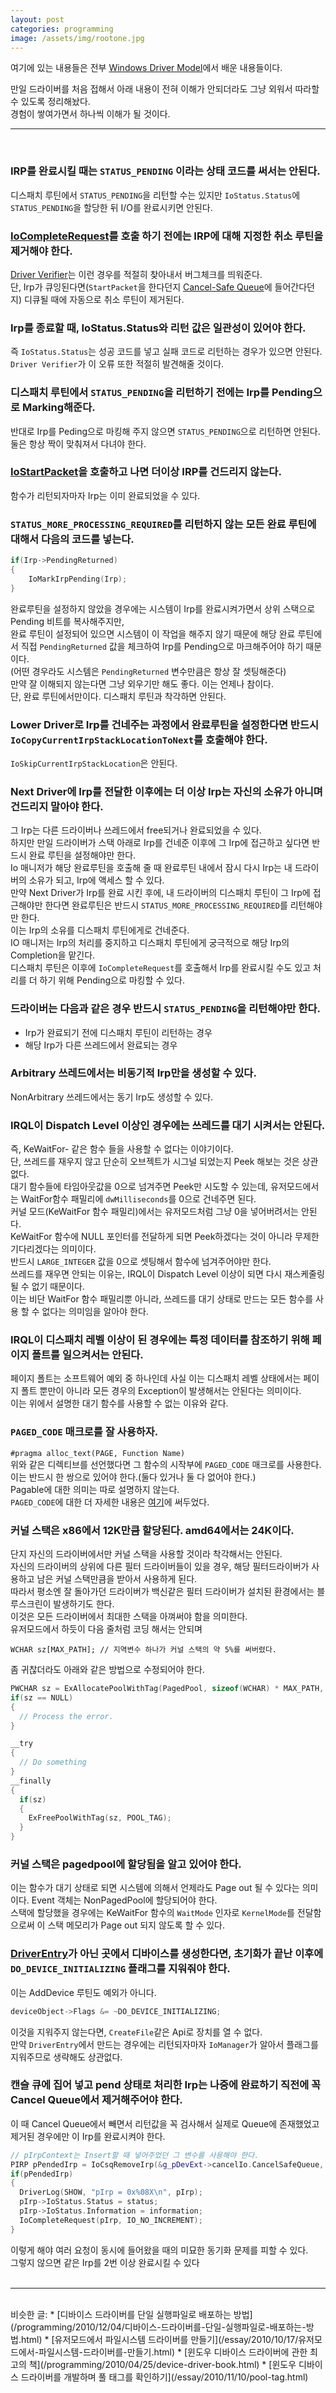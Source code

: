 ```yaml
---
layout: post
categories: programming
image: /assets/img/rootone.jpg
---
```

여기에 있는 내용들은 전부 [Windows Driver Model](https://www.benjaminlog.com/entry/Programming-The-Microsoft-Windows-Driver-Model-2E)에서 배운 내용들이다.

만일 드라이버를 처음 접해서 아래 내용이 전혀 이해가 안되더라도 그냥 외워서 따라할 수 있도록 정리해놨다.  
경험이 쌓여가면서 하나씩 이해가 될 것이다.

---
<br>

### IRP를 완료시킬 때는 `STATUS_PENDING` 이라는 상태 코드를 써서는 안된다.  
디스패치 루틴에서 `STATUS_PENDING`을 리턴할 수는 있지만 `IoStatus.Status`에 `STATUS_PENDING`을 할당한 뒤 I/O를 완료시키면 안된다.

### [IoCompleteRequest](https://docs.microsoft.com/en-us/windows-hardware/drivers/ddi/wdm/nf-wdm-iocompleterequest)를 호출 하기 전에는 IRP에 대해 지정한 취소 루틴을 제거해야 한다.  
[Driver Verifier](https://docs.microsoft.com/en-us/windows-hardware/drivers/devtest/driver-verifier)는 이런 경우를 적절히 찾아내서 버그체크를 띄워준다.  
단, Irp가 큐잉된다면(`StartPacket`을 한다던지 [Cancel-Safe Queue](https://docs.microsoft.com/en-us/windows-hardware/drivers/kernel/cancel-safe-irp-queues)에 들어간다던지) 디큐될 때에 자동으로 취소 루틴이 제거된다.

### Irp를 종료할 때, IoStatus.Status와 리턴 값은 일관성이 있어야 한다.
즉 `IoStatus.Status`는 성공 코드를 넣고 실패 코드로 리턴하는 경우가 있으면 안된다.  
`Driver Verifier`가 이 오류 또한 적절히 발견해줄 것이다.

### 디스패치 루틴에서 `STATUS_PENDING`을 리턴하기 전에는 Irp를 Pending으로 Marking해준다. 
반대로 Irp를 Peding으로 마킹해 주지 않으면 `STATUS_PENDING`으로 리턴하면 안된다.  
둘은 항상 짝이 맞춰져서 다녀야 한다.

### [IoStartPacket](https://docs.microsoft.com/en-us/windows-hardware/drivers/ddi/ntifs/nf-ntifs-iostartpacket)을 호출하고 나면 더이상 IRP를 건드리지 않는다.  
함수가 리턴되자마자 Irp는 이미 완료되었을 수 있다.

### `STATUS_MORE_PROCESSING_REQUIRED`를 리턴하지 않는 모든 완료 루틴에 대해서 다음의 코드를 넣는다.
```c++
if(Irp->PendingReturned)
{
    IoMarkIrpPending(Irp);
}
```
완료루틴을 설정하지 않았을 경우에는 시스템이 Irp를 완료시켜가면서 상위 스택으로 Pending 비트를 복사해주지만,  
완료 루틴이 설정되어 있으면 시스템이 이 작업을 해주지 않기 때문에 해당 완료 루틴에서 직접 `PendingReturned` 값을 체크하여 Irp를 Pending으로 마크해주어야 하기 때문이다.  
(어떤 경우라도 시스템은 `PendingReturned` 변수만큼은 항상 잘 셋팅해준다)  
만약 잘 이해되지 않는다면 그냥 외우기만 해도 좋다. 이는 언제나 참이다.  
단, 완료 루틴에서만이다. 디스패치 루틴과 착각하면 안된다.

### Lower Driver로 Irp를 건네주는 과정에서 완료루틴을 설정한다면 반드시 `IoCopyCurrentIrpStackLocationToNext`를 호출해야 한다.
`IoSkipCurrentIrpStackLocation`은 안된다.

### Next Driver에 Irp를 전달한 이후에는 더 이상 Irp는 자신의 소유가 아니며 건드리지 말아야 한다.  
그 Irp는 다른 드라이버나 쓰레드에서 free되거나 완료되었을 수 있다.  
하지만 만일 드라이버가 스택 아래로 Irp를 건네준 이후에 그 Irp에 접근하고 싶다면 반드시 완료 루틴을 설정해야만 한다.  
Io 매니저가 해당 완료루틴을 호출해 줄 때 완료루틴 내에서 잠시 다시 Irp는 내 드라이버의 소유가 되고, Irp에 액세스 할 수 있다.  
만약 Next Driver가 Irp를 완료 시킨 후에, 내 드라이버의 디스패치 루틴이 그 Irp에 접근해야만 한다면 완료루틴은 반드시 `STATUS_MORE_PROCESSING_REQUIRED`를 리턴해야만 한다.  
이는 Irp의 소유를 디스패치 루틴에게로 건네준다.  
IO 매니저는 Irp의 처리를 중지하고 디스패치 루틴에게 궁극적으로 해당 Irp의 Completion을 맡긴다.  
디스패치 루틴은 이후에 `IoCompleteRequest`를 호출해서 Irp를 완료시킬 수도 있고 처리를 더 하기 위해 Pending으로 마킹할 수 있다.

### 드라이버는 다음과 같은 경우 반드시 `STATUS_PENDING`을 리턴해야만 한다.
* Irp가 완료되기 전에 디스패치 루틴이 리턴하는 경우
* 해당 Irp가 다른 쓰레드에서 완료되는 경우

### Arbitrary 쓰레드에서는 비동기적 Irp만을 생성할 수 있다.  
NonArbitrary 쓰레드에서는 동기 Irp도 생성할 수 있다.

### IRQL이 Dispatch Level 이상인 경우에는 쓰레드를 대기 시켜서는 안된다.  
즉, KeWaitFor- 같은 함수 들을 사용할 수 없다는 이야기이다.  
단, 쓰레드를 재우지 않고 단순히 오브젝트가 시그널 되었는지 Peek 해보는 것은 상관없다.  
대기 함수들에 타임아웃값을 0으로 넘겨주면 Peek만 시도할 수 있는데, 유저모드에서는 WaitFor함수 패밀리에 `dwMilliseconds`를 0으로 건네주면 된다.  
커널 모드(KeWaitFor 함수 패밀리)에서는 유저모드처럼 그냥 0을 넣어버려서는 안된다.  
KeWaitFor 함수에 NULL 포인터를 전달하게 되면 Peek하겠다는 것이 아니라 무제한 기다리겠다는 의미이다.  
반드시 `LARGE_INTEGER` 값을 0으로 셋팅해서 함수에 넘겨주어야만 한다.  
쓰레드를 재우면 안되는 이유는, IRQL이 Dispatch Level 이상이 되면 다시 재스케줄링 될 수 없기 때문이다.  
이는 비단 WaitFor 함수 패밀리뿐 아니라, 쓰레드를 대기 상태로 만드는 모든 함수를 사용 할 수 없다는 의미임을 알아야 한다.

### IRQL이 디스패치 레벨 이상이 된 경우에는 특정 데이터를 참조하기 위해 페이지 폴트를 일으켜서는 안된다.
페이지 폴트는 소프트웨어 예외 중 하나인데 사실 이는 디스패치 레벨 상태에서는 페이지 폴트 뿐만이 아니라 모든 경우의 Exception이 발생해서는 안된다는 의미이다.  
이는 위에서 설명한 대기 함수를 사용할 수 없는 이유와 같다.

### `PAGED_CODE` 매크로를 잘 사용하자.
`#pragma alloc_text(PAGE, Function Name)`  
위와 같은 디렉티브를 선언했다면 그 함수의 시작부에 `PAGED_CODE` 매크로를 사용한다.  
이는 반드시 한 쌍으로 있어야 한다.(둘다 있거나 둘 다 없어야 한다.)  
Pagable에 대한 의미는 따로 설명하지 않는다.  
`PAGED_CODE`에 대한 더 자세한 내용은 [여기](/essay/2011/02/27/PAGED_CODE-%EB%A7%A4%ED%81%AC%EB%A1%9C.html)에 써두었다.

### 커널 스택은 x86에서 12K만큼 할당된다. amd64에서는 24K이다.
단지 자신의 드라이버에서만 커널 스택을 사용할 것이라 착각해서는 안된다.  
자신의 드라이버의 상위에 다른 필터 드라이버들이 있을 경우, 해당 필터드라이버가 사용하고 남은 커널 스택만큼을 받아서 사용하게 된다.  
따라서 평소엔 잘 돌아가던 드라이버가 백신같은 필터 드라이버가 설치된 환경에서는 블루스크린이 발생하기도 한다.  
이것은 모든 드라이버에서 최대한 스택을 아껴써야 함을 의미한다.  
유저모드에서 하듯이 다음 줄처럼 코딩 해서는 안되며

`WCHAR sz[MAX_PATH]; // 지역변수 하나가 커널 스택의 약 5%를 써버렸다.`

좀 귀찮더라도 아래와 같은 방법으로 수정되어야 한다.
```c++
PWCHAR sz = ExAllocatePoolWithTag(PagedPool, sizeof(WCHAR) * MAX_PATH, POOL_TAG);
if(sz == NULL)
{
  // Process the error.
}

__try
{
  // Do something
}
__finally
{
  if(sz)
  {
    ExFreePoolWithTag(sz, POOL_TAG);
  }
}
```

### 커널 스택은 pagedpool에 할당됨을 알고 있어야 한다.  
이는 함수가 대기 상태로 되면 시스템에 의해서 언제라도 Page out 될 수 있다는 의미이다.
Event 객체는 NonPagedPool에 할당되어야 한다.  
스택에 할당했을 경우에는 KeWaitFor 함수의 `WaitMode` 인자로 `KernelMode`를 전달함으로써 이 스택 메모리가 Page out 되지 않도록 할 수 있다.

### [DriverEntry](https://docs.microsoft.com/en-us/windows-hardware/drivers/wdf/driverentry-for-kmdf-drivers)가 아닌 곳에서 디바이스를 생성한다면, 초기화가 끝난 이후에 `DO_DEVICE_INITIALIZING` 플래그를 지워줘야 한다.
이는 AddDevice 루틴도 예외가 아니다.  
```c++
deviceObject->Flags &= ~DO_DEVICE_INITIALIZING;
```

이것을 지워주지 않는다면, `CreateFile`같은 Api로 장치를 열 수 없다.  
만약 `DriverEntry`에서 만드는 경우에는 리턴되자마자 `IoManager`가 알아서 플래그를 지워주므로 생략해도 상관없다.

### 캔슬 큐에 집어 넣고 pend 상태로 처리한 Irp는 나중에 완료하기 직전에 꼭 Cancel Queue에서 제거해주어야 한다.
이 때 Cancel Queue에서 빼면서 리턴값을 꼭 검사해서 실제로 Queue에 존재했었고 제거된 경우에만 이 Irp를 완료시켜야 한다.
```c++
// pIrpContext는 Insert할 때 넣어주었던 그 변수를 사용해야 한다.
PIRP pPendedIrp = IoCsqRemoveIrp(&g_pDevExt->cancelIo.CancelSafeQueue, pIrpContext);
if(pPendedIrp)
{
  DriverLog(SHOW, "pIrp = 0x%08X\n", pIrp);
  pIrp->IoStatus.Status = status;
  pIrp->IoStatus.Information = information;
  IoCompleteRequest(pIrp, IO_NO_INCREMENT);
}
```
이렇게 해야 여러 요청이 동시에 들어왔을 때의 미묘한 동기화 문제를 피할 수 있다.  
그렇지 않으면 같은 Irp를 2번 이상 완료시킬 수 있다
<br>
<br>

---

<br>
비슷한 글:
* [디바이스 드라이버를 단일 실행파일로 배포하는 방법](/programming/2010/12/04/디바이스-드라이버를-단일-실행파일로-배포하는-방법.html)
* [유저모드에서 파일시스템 드라이버를 만들기](/essay/2010/10/17/유저모드에서-파일시스템-드라이버를-만들기.html)
* [윈도우 디바이스 드라이버에 관한 최고의 책](/programming/2010/04/25/device-driver-book.html)
* [윈도우 디바이스 드라이버를 개발하며 풀 태그를 확인하기](/essay/2010/11/10/pool-tag.html)